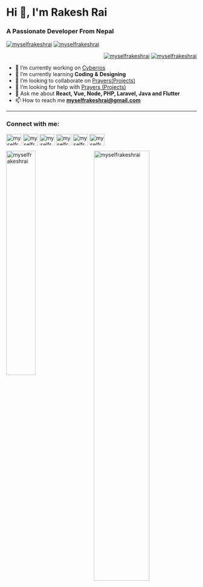 <h1 align="Left">Hi 👋, I'm Rakesh Rai </h1>
<h3 align="Left">A Passionate Developer From Nepal</h3>
<div>
<p align="left">
  <a href="https://twitter.com/myselfrakeshrai" target="blank"
    ><img
      src="https://img.shields.io/twitter/follow/myselfrakeshrai?logo=twitter&style=for-the-badge"
      alt="myselfrakeshrai"
  /></a>
  <a href="mailto:myselfrakeshrai@gmail.com" target="blank"
    ><img
      src="https://img.shields.io/badge/Gmail-D14836?style=for-the-badge&logo=gmail&logoColor=white"
      alt="myselfrakeshrai"
  /></a>
</p>
</div>
<p align="right">
  <a href="https://twitter.com/myselfrakeshrai" target="blank"
    ><img
      src="https://img.shields.io/twitter/follow/myselfrakeshrai?logo=twitter&style=for-the-badge"
      alt="myselfrakeshrai"
  /></a>
  <a href="mailto:myselfrakeshrai@gmail.com" target="blank"
    ><img
      src="https://img.shields.io/badge/Gmail-D14836?style=for-the-badge&logo=gmail&logoColor=white"
      alt="myselfrakeshrai"
  /></a>
</p>

- 🔭 I’m currently working on [Cyberros](https://cyberros.com.np)
- 🌱 I’m currently learning **Coding** **&** **Designing**
- 👯 I’m looking to collaborate on [Prayers(Projects)](https://github.com/myselfrakeshrai/Prayers)
- 🤝 I’m looking for help with [Prayers (Projects)](https://github.com/myselfrakeshrai/Prayers)
- 💬 Ask me about **React, Vue, Node, PHP, Laravel, Java and Flutter**
- 📫 How to reach me **myselfrakeshrai@gmail.com**
<hr/>
<h3 align="left">Connect with me:</h3>
<p align="left">
  <a href="https://codepen.io/myselfrakeshrai" target="blank"
    ><img
      align="center"
      src="https://raw.githubusercontent.com/rahuldkjain/github-profile-readme-generator/master/src/images/icons/Social/codepen.svg"
      alt="myselfrakeshrai"
      height="30"
      width="40"
  /></a>
  <a href="https://dev.to/myselfrakeshrai" target="blank"
    ><img
      align="center"
      src="https://raw.githubusercontent.com/rahuldkjain/github-profile-readme-generator/master/src/images/icons/Social/devto.svg"
      alt="myselfrakeshrai"
      height="30"
      width="40"
  /></a>
  <a href="https://twitter.com/myselfrakeshrai" target="blank"
    ><img
      align="center"
      src="https://raw.githubusercontent.com/rahuldkjain/github-profile-readme-generator/master/src/images/icons/Social/twitter.svg"
      alt="myselfrakeshrai"
      height="30"
      width="40"
  /></a>
  <a href="https://linkedin.com/in/myselfrakeshrai" target="blank"
    ><img
      align="center"
      src="https://raw.githubusercontent.com/rahuldkjain/github-profile-readme-generator/master/src/images/icons/Social/linked-in-alt.svg"
      alt="myselfrakeshrai"
      height="30"
      width="40"
  /></a>
  <a href="https://fb.com/myselfrakeshrai" target="blank"
    ><img
      align="center"
      src="https://raw.githubusercontent.com/rahuldkjain/github-profile-readme-generator/master/src/images/icons/Social/facebook.svg"
      alt="myselfrakeshrai"
      height="30"
      width="40"
  /></a>
  <a href="https://instagram.com/myselfrakeshrai" target="blank"
    ><img
      align="center"
      src="https://raw.githubusercontent.com/rahuldkjain/github-profile-readme-generator/master/src/images/icons/Social/instagram.svg"
      alt="myselfrakeshrai"
      height="30"
      width="40"
  /></a>
</p>
<p>
  <img
    align="left"
    width="39%"
    src="https://github-readme-stats.vercel.app/api/top-langs?username=myselfrakeshrai&show_icons=true&locale=en&layout=compact&theme=dark&background=000000"
    alt="myselfrakeshrai"
  />
</p>
<p>
    <img
      margin-bottom="5px"
      width="54%"  
      align="right"
      src="https://github-readme-streak-stats.herokuapp.com/?user=myselfrakeshrai&theme=dark&background=000000"
      alt="myselfrakeshrai"
    />
  </p>



